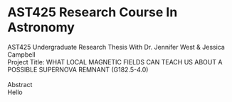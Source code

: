 # AST425 Research Course In Astronomy
AST425 Undergraduate Research Thesis With Dr. Jennifer West &amp; Jessica Campbell \
Project Title: WHAT LOCAL MAGNETIC FIELDS CAN TEACH US ABOUT A POSSIBLE SUPERNOVA REMNANT (G182.5-4.0) \
\
Abstract \
Hello
